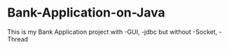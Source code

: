 # Bank-Application-on-Java
This is my Bank Application project  with -GUI, -jdbc but without -Socket,  -Thread
